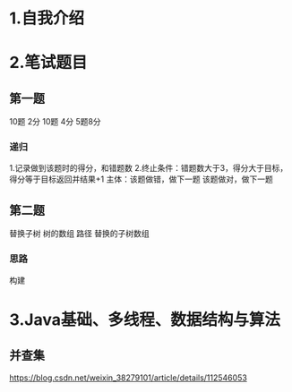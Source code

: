 # 1.自我介绍

# 2.笔试题目
## 第一题
10题 2分 10题 4分 5题8分
### 递归
1.记录做到该题时的得分，和错题数
2.终止条件：错题数大于3，得分大于目标， 得分等于目标返回并结果+1
  主体：该题做错，做下一题
        该题做对，做下一题

### 

## 第二题
替换子树
树的数组   路径   替换的子树数组
### 思路
构建                                         



# 3.Java基础、多线程、数据结构与算法
## 并查集
https://blog.csdn.net/weixin_38279101/article/details/112546053

## 